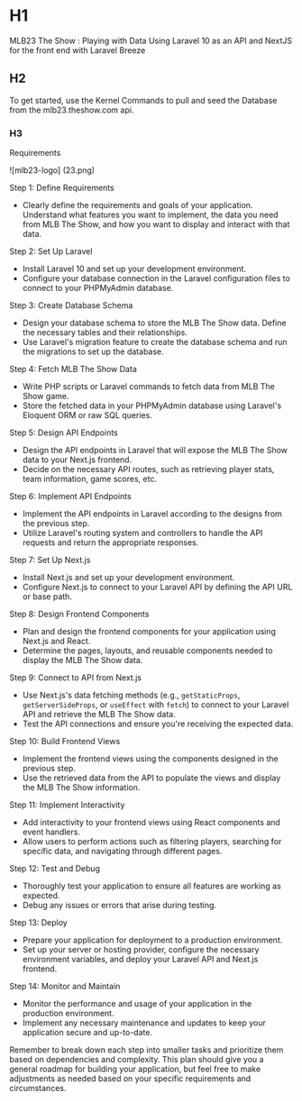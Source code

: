 # H1

MLB23 The Show : Playing with Data
Using Laravel 10 as an API and NextJS for the front end with Laravel Breeze

## H2

To get started, use the Kernel Commands to pull and seed the Database from the mlb23.theshow.com api.

### H3

Requirements

![mlb23-logo] (23.png)

Step 1: Define Requirements

- Clearly define the requirements and goals of your application. Understand what features you want to implement, the data you need from MLB The Show, and how you want to display and interact with that data.

Step 2: Set Up Laravel

- Install Laravel 10 and set up your development environment.
- Configure your database connection in the Laravel configuration files to connect to your PHPMyAdmin database.

Step 3: Create Database Schema

- Design your database schema to store the MLB The Show data. Define the necessary tables and their relationships.
- Use Laravel's migration feature to create the database schema and run the migrations to set up the database.

Step 4: Fetch MLB The Show Data

- Write PHP scripts or Laravel commands to fetch data from MLB The Show game.
- Store the fetched data in your PHPMyAdmin database using Laravel's Eloquent ORM or raw SQL queries.

Step 5: Design API Endpoints

- Design the API endpoints in Laravel that will expose the MLB The Show data to your Next.js frontend.
- Decide on the necessary API routes, such as retrieving player stats, team information, game scores, etc.

Step 6: Implement API Endpoints

- Implement the API endpoints in Laravel according to the designs from the previous step.
- Utilize Laravel's routing system and controllers to handle the API requests and return the appropriate responses.

Step 7: Set Up Next.js

- Install Next.js and set up your development environment.
- Configure Next.js to connect to your Laravel API by defining the API URL or base path.

Step 8: Design Frontend Components

- Plan and design the frontend components for your application using Next.js and React.
- Determine the pages, layouts, and reusable components needed to display the MLB The Show data.

Step 9: Connect to API from Next.js

- Use Next.js's data fetching methods (e.g., `getStaticProps`, `getServerSideProps`, or `useEffect` with `fetch`) to connect to your Laravel API and retrieve the MLB The Show data.
- Test the API connections and ensure you're receiving the expected data.

Step 10: Build Frontend Views

- Implement the frontend views using the components designed in the previous step.
- Use the retrieved data from the API to populate the views and display the MLB The Show information.

Step 11: Implement Interactivity

- Add interactivity to your frontend views using React components and event handlers.
- Allow users to perform actions such as filtering players, searching for specific data, and navigating through different pages.

Step 12: Test and Debug

- Thoroughly test your application to ensure all features are working as expected.
- Debug any issues or errors that arise during testing.

Step 13: Deploy

- Prepare your application for deployment to a production environment.
- Set up your server or hosting provider, configure the necessary environment variables, and deploy your Laravel API and Next.js frontend.

Step 14: Monitor and Maintain

- Monitor the performance and usage of your application in the production environment.
- Implement any necessary maintenance and updates to keep your application secure and up-to-date.

Remember to break down each step into smaller tasks and prioritize them based on dependencies and complexity. This plan should give you a general roadmap for building your application, but feel free to make adjustments as needed based on your specific requirements and circumstances.
